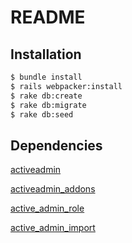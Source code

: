 # README

## Installation

```bash
$ bundle install 
$ rails webpacker:install
$ rake db:create
$ rake db:migrate
$ rake db:seed
```

## Dependencies

[activeadmin](https://github.com/activeadmin/activeadmin)

[activeadmin_addons](https://github.com/platanus/activeadmin_addons)

[active_admin_role](https://github.com/seadfeng/active_admin_role)

[active_admin_import](https://github.com/seadfeng/active_admin_import)
